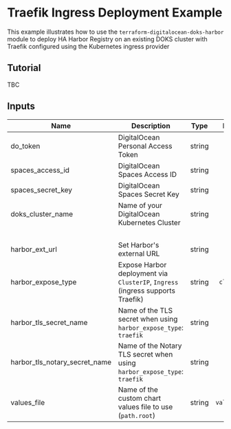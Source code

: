 # Traefik Ingress Deployment Example

This example illustrates how to use the `terraform-digitalocean-doks-harbor` module to deploy HA Harbor Registry on an existing DOKS cluster with Traefik configured using the Kubernetes ingress provider

## Tutorial

TBC

## Inputs

| Name | Description | Type | Default | Required |
|------|-------------|:----:|:-----:|:-----:|
| do_token | DigitalOcean Personal Access Token | string | N/A | yes |
| spaces_access_id | DigitalOcean Spaces Access ID | string | N/A | yes |
| spaces_secret_key | DigitalOcean Spaces Secret Key | string | N/A | yes |
| doks_cluster_name | Name of your DigitalOcean Kubernetes Cluster | string | N/A | yes |
| &nbsp; |
| harbor_ext_url | Set Harbor's external URL | string | `local` | no |
| harbor_expose_type | Expose Harbor deployment via `ClusterIP`, `Ingress` (ingress supports Traefik) | string | `clusterip` | no |
| harbor_tls_secret_name | Name of the TLS secret when using `harbor_expose_type`: `traefik` | string | empty | no |
| harbor_tls_notary_secret_name | Name of the Notary TLS secret when using `harbor_expose_type`: `traefik` | string | empty | no |
| values_file | Name of the custom chart values file to use (`path.root`) | string | `values.yaml` | no |
